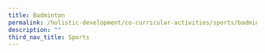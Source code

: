 ```yaml
---
title: Badminton
permalink: /holistic-development/co-curricular-activities/sports/badminton/
description: ""
third_nav_title: Sports
---
```

